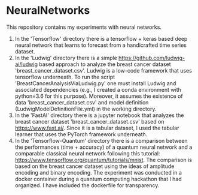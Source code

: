 # NeuralNetworks

This repository contains my experiments with neural networks. 

1. In the 'Tensorflow' directory there is a tensorflow + keras based deep neural network that learns to forecast from a handicrafted time series dataset. 
2. In the 'Ludwig' directory there is a simple https://github.com/ludwig-ai/ludwig based approach to analyze the breast cancer dataset 'breast_cancer_dataset.csv'. Ludwig is a low-code framework that uses tensorflow underneath. To run the script 'BreastCancerAnalysisViaLudwig.py' one must install Ludwig and associated dependencies (e.g., I created a conda environment with python=3.6 for this purpose). Moreover, it assumes the existence of data 'breast_cancer_dataset.csv' and model definition (LudwigModelDefinitionFile.yml) in the working directory.
3. In the 'FastAI' directory there is a jupyter notebook that analyzes the breast cancer dataset 'breast_cancer_dataset.csv' based on https://www.fast.ai/. Since it is a tabular dataset, I used the tabular learner that uses the PyTorch framework underneath. 
4. In the 'Tensorflow-Quantum' directory there is a comparison between the performances (time + accuracy) of a quantum neural network and a comparable classical neural network following this tutorial: https://www.tensorflow.org/quantum/tutorials/mnist. The comparison is based on the breast cancer dataset using the ideas of amplitude encoding and binary encoding. The experiment was conducted in a docker container during a quantum computing hackathon that I had organized. I have included the dockerfile for transparency. 